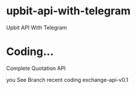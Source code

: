 # upbit-api-with-telegram
Upbit API With Telegram

# Coding...

Complete Quotation API

you See Branch recent coding exchange-api-v0.1
